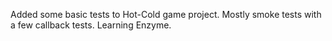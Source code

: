 Added some basic tests to Hot-Cold game project. Mostly smoke tests with a few callback tests. Learning Enzyme.